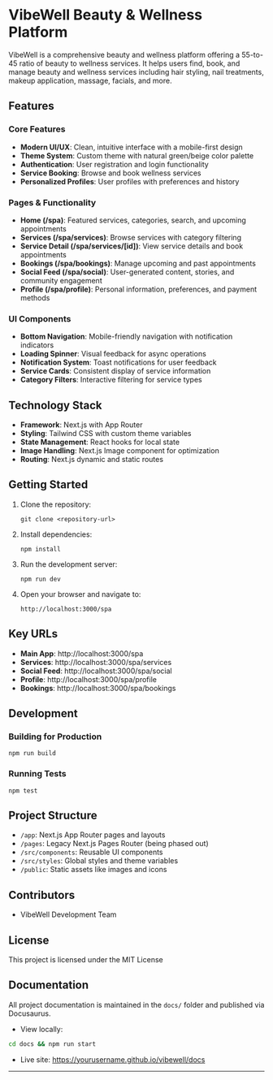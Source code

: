 # VibeWell Beauty & Wellness Platform

VibeWell is a comprehensive beauty and wellness platform offering a 55-to-45 ratio of beauty to wellness services. It helps users find, book, and manage beauty and wellness services including hair styling, nail treatments, makeup application, massage, facials, and more.

## Features

### Core Features
- **Modern UI/UX**: Clean, intuitive interface with a mobile-first design
- **Theme System**: Custom theme with natural green/beige color palette
- **Authentication**: User registration and login functionality
- **Service Booking**: Browse and book wellness services
- **Personalized Profiles**: User profiles with preferences and history

### Pages & Functionality
- **Home (/spa)**: Featured services, categories, search, and upcoming appointments
- **Services (/spa/services)**: Browse services with category filtering
- **Service Detail (/spa/services/[id])**: View service details and book appointments
- **Bookings (/spa/bookings)**: Manage upcoming and past appointments
- **Social Feed (/spa/social)**: User-generated content, stories, and community engagement
- **Profile (/spa/profile)**: Personal information, preferences, and payment methods

### UI Components
- **Bottom Navigation**: Mobile-friendly navigation with notification indicators
- **Loading Spinner**: Visual feedback for async operations
- **Notification System**: Toast notifications for user feedback
- **Service Cards**: Consistent display of service information
- **Category Filters**: Interactive filtering for service types

## Technology Stack

- **Framework**: Next.js with App Router
- **Styling**: Tailwind CSS with custom theme variables
- **State Management**: React hooks for local state
- **Image Handling**: Next.js Image component for optimization
- **Routing**: Next.js dynamic and static routes

## Getting Started

1. Clone the repository:
   ```
   git clone <repository-url>
   ```

2. Install dependencies:
   ```
   npm install
   ```

3. Run the development server:
   ```
   npm run dev
   ```

4. Open your browser and navigate to:
   ```
   http://localhost:3000/spa
   ```

## Key URLs

- **Main App**: http://localhost:3000/spa
- **Services**: http://localhost:3000/spa/services
- **Social Feed**: http://localhost:3000/spa/social
- **Profile**: http://localhost:3000/spa/profile
- **Bookings**: http://localhost:3000/spa/bookings

## Development

### Building for Production
```
npm run build
```

### Running Tests
```
npm test
```

## Project Structure

- `/app`: Next.js App Router pages and layouts
- `/pages`: Legacy Next.js Pages Router (being phased out)
- `/src/components`: Reusable UI components
- `/src/styles`: Global styles and theme variables
- `/public`: Static assets like images and icons

## Contributors

- VibeWell Development Team

## License

This project is licensed under the MIT License

## Documentation

All project documentation is maintained in the `docs/` folder and published via Docusaurus.

- View locally:
```bash
cd docs && npm run start
```
- Live site: https://yourusername.github.io/vibewell/docs

---
